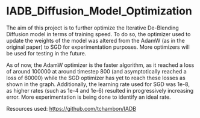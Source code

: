 # IADB_Diffusion_Model_Optimization

The aim of this project is to further optimize the Iterative De-Blending Diffusion model in terms of training speed. To do so, the optimizer used to update the weights of the model was altered from the AdamW (as in the original paper) to SGD for experimentation purposes. More optimizers will be used for testing in the future.

As of now, the AdamW optimizer is the faster algorithm, as it reached a loss of around 100000 at around timestep 800 (and asymptotically reached a loss of 60000) while the SGD optimizer has yet to reach these losses as shown in the graph. Additionally, the learning rate used for SGD was 1e-8, as higher rates (such as 1e-4 and 1e-6) resulted in progressively increasing error. More experimentation is being done to identify an ideal rate.

Resources used: https://github.com/tchambon/IADB
